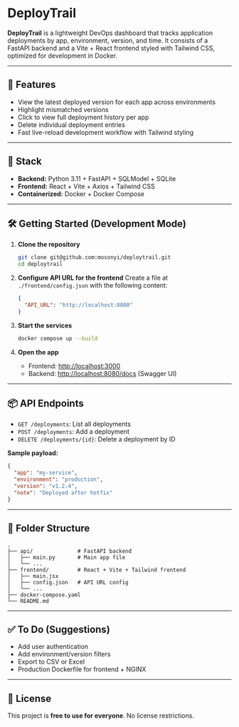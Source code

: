 # DeployTrail

**DeployTrail** is a lightweight DevOps dashboard that tracks application deployments by app, environment, version, and time. It consists of a FastAPI backend and a Vite + React frontend styled with Tailwind CSS, optimized for development in Docker.

---

## 🚀 Features
- View the latest deployed version for each app across environments
- Highlight mismatched versions
- Click to view full deployment history per app
- Delete individual deployment entries
- Fast live-reload development workflow with Tailwind styling

---

## 🧰 Stack
- **Backend:** Python 3.11 + FastAPI + SQLModel + SQLite
- **Frontend:** React + Vite + Axios + Tailwind CSS
- **Containerized:** Docker + Docker Compose

---

## 🛠️ Getting Started (Development Mode)

1. **Clone the repository**
   ```bash
   git clone git@github.com:mosonyi/deploytrail.git
   cd deploytrail
   ```

2. **Configure API URL for the frontend**
   Create a file at `./frontend/config.json` with the following content:
   ```json
   {
     "API_URL": "http://localhost:8080"
   }
   ```

3. **Start the services**
   ```bash
   docker compose up --build
   ```

4. **Open the app**
   - Frontend: [http://localhost:3000](http://localhost:3000)
   - Backend: [http://localhost:8080/docs](http://localhost:8080/docs) (Swagger UI)

---

## 📦 API Endpoints
- `GET /deployments`: List all deployments
- `POST /deployments`: Add a deployment
- `DELETE /deployments/{id}`: Delete a deployment by ID

**Sample payload:**
```json
{
  "app": "my-service",
  "environment": "production",
  "version": "v1.2.4",
  "note": "Deployed after hotfix"
}
```

---

## 📁 Folder Structure
```
.
├── api/              # FastAPI backend
│   ├── main.py       # Main app file
│   └── ...
├── frontend/         # React + Vite + Tailwind frontend
│   ├── main.jsx
│   ├── config.json   # API URL config
│   └── ...
├── docker-compose.yaml
└── README.md
```

---

## ✅ To Do (Suggestions)
- Add user authentication
- Add environment/version filters
- Export to CSV or Excel
- Production Dockerfile for frontend + NGINX

---

## 📄 License
This project is **free to use for everyone**. No license restrictions.
